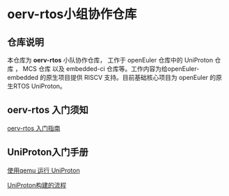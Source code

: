 # oerv-rtos小组协作仓库
## 仓库说明

本仓库为 **oerv-rtos** 小队协作仓库， 工作于 openEuler 仓库中的 UniProton 仓库 ， MCS 仓库 以及 embedded-ci 仓库等。工作内容为给openEuler-embedded 的原生项目提供 RISCV 支持。目前基础核心项目为 openEuler 的原生RTOS UniProton。

## oerv-rtos 入门须知

[oerv-rtos 入门指南](doc/oerv_rtos_start.md)

## UniProton入门手册

[使用qemu 运行 UniProton](doc/run_uniproton.md)

[UniProton构建的流程](doc/build_uniproton.md)

